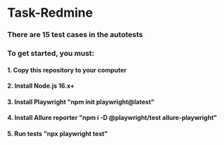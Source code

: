 # Task-Redmine

### There are 15 test cases in the autotests

### To get started, you must:
####  1. Copy this repository to your computer
####  2. Install Node.js 16.x+  
####  3. Install Playwright "npm init playwright@latest"
####  4. Install Allure reporter "npm i -D @playwright/test allure-playwright"
####  5. Run tests "npx playwright test"

